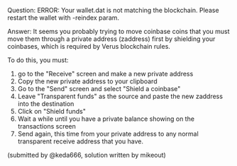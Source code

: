 Question: ERROR: Your wallet.dat is not matching the blockchain. Please restart the wallet with -reindex param.

Answer: It seems you probably trying to move coinbase coins that you must move them through a private address (zaddress) first by shielding your coinbases, which is required by Verus blockchain rules.

To do this, you must:
1. go to the "Receive" screen and make a new private address
2. Copy the new private address to your clipboard
3. Go to the "Send" screen and select "Shield a coinbase"
4. Leave "Transparent funds" as the source and paste the new zaddress into the destination
5. Click on "Shield funds"
6. Wait a while until you have a private balance showing on the transactions screen
7. Send again, this time from your private address to any normal transparent receive address that you have.

(submitted by @keda666, solution written by mikeout)